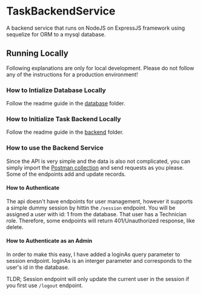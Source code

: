 # TaskBackendService
A backend service that runs on NodeJS on ExpressJS framework using sequelize for ORM to a mysql database.

## Running Locally
Following explanations are only for local development. Please do not follow any of the instructions for a production environment!

### How to Intialize Database Locally
Follow the readme guide in the [database](./database/) folder.

### How to Initialize Task Backend Locally
Follow the readme guide in the [backend](./backend/) folder.


### How to use the Backend Service
Since the API is very simple and the data is also not complicated, you can simply import the [Postman collection](./backend/TasksService.postman_collection.json) and send requests as you please. Some of the endpoints add and update records.

#### How to Authenticate
The api doesn't have endpoints for user management, however it supports a simple dummy session by hittin the `/session` endpoint. You will be assigned a user with id: 1 from the database. That user has a Technician role. Therefore, some endpoints will return 401/Unauthorized response, like delete.

#### How to Authenticate as an Admin
In order to make this easy, I have added a loginAs query parameter to session endpoint. loginAs is an interger parameter and corresponds to the user's id in the database. 

TLDR; Session endpoint will only update the current user in the session if you first use `/logout` endpoint.
